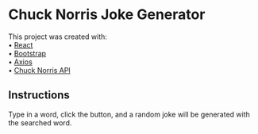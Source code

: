 # Chuck Norris Joke Generator

This project was created with:
<br/>
• [React](https://github.com/facebook/create-react-app)
<br/>
• [Bootstrap](https://getbootstrap.com/)
<br/>
• [Axios](https://www.npmjs.com/package/axios)
<br/>
• [Chuck Norris API](https://api.chucknorris.io/)

## Instructions

Type in a word, click the button, and a random joke will be generated with the searched word.
